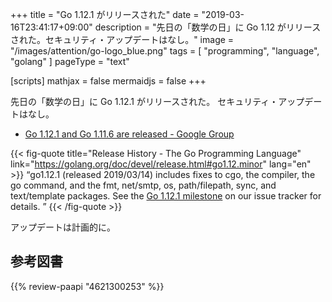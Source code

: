 +++
title = "Go 1.12.1 がリリースされた"
date = "2019-03-16T23:41:17+09:00"
description = "先日の「数学の日」に Go 1.12 がリリースされた。セキュリティ・アップデートはなし。"
image = "/images/attention/go-logo_blue.png"
tags  = [ "programming", "language", "golang" ]
pageType = "text"

[scripts]
  mathjax = false
  mermaidjs = false
+++

先日の「数学の日」に Go 1.12.1 がリリースされた。
セキュリティ・アップデートはなし。

- [Go 1.12.1 and Go 1.11.6 are released - Google Group](https://groups.google.com/forum/#!topic/golang-announce/zQ5wLqPfLIU)

{{< fig-quote title="Release History - The Go Programming Language" link="https://golang.org/doc/devel/release.html#go1.12.minor" lang="en" >}}
<q>go1.12.1 (released 2019/03/14) includes fixes to cgo, the compiler, the go command, and the fmt, net/smtp, os, path/filepath, sync, and text/template packages. See the <a href="https://github.com/golang/go/issues?q=milestone%3AGo1.12.1">Go 1.12.1 milestone</a> on our issue tracker for details. </q>
{{< /fig-quote >}}

アップデートは計画的に。

## 参考図書

{{% review-paapi "4621300253" %}} <!-- プログラミング言語Go -->
